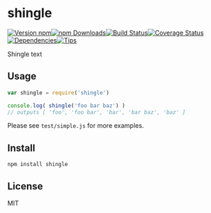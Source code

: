 # shingle

[![Version npm](https://img.shields.io/npm/v/shingle.svg?style=flat-square)](https://www.npmjs.com/package/shingle)[![npm Downloads](https://img.shields.io/npm/dm/shingle.svg?style=flat-square)](https://www.npmjs.com/package/shingle)[![Build Status](https://img.shields.io/travis/tellnes/shingle/master.svg?style=flat-square)](https://travis-ci.org/tellnes/shingle)[![Coverage Status](https://img.shields.io/coveralls/tellnes/shingle/master.svg?style=flat-square)](https://coveralls.io/r/tellnes/shingle?branch=master)[![Dependencies](https://img.shields.io/david/tellnes/shingle.svg?style=flat-square)](https://david-dm.org/tellnes/shingle)[![Tips](http://img.shields.io/gratipay/tellnes.png?style=flat-square)](https://gratipay.com/~tellnes/)

Shingle text

## Usage

```js
var shingle = require('shingle')

console.log( shingle('foo bar baz') )
// outputs [ 'foo', 'foo bar', 'bar', 'bar baz', 'baz' ]
```

Please see `test/simple.js` for more examples.

## Install

    npm install shingle

## License

MIT
